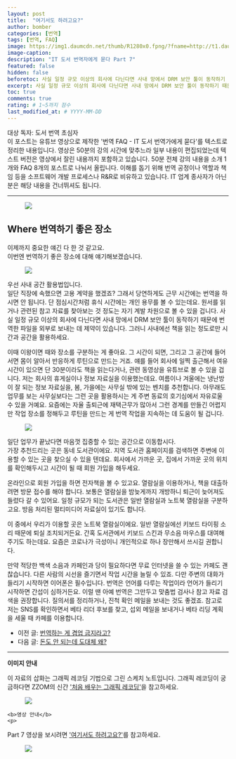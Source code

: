 ```yaml
---
layout: post
title:  "여기서도 하려고요?"
author: bomber
categories: [번역]
tags: [번역, FAQ]
image: https://img1.daumcdn.net/thumb/R1280x0.fpng/?fname=http://t1.daumcdn.net/brunch/service/user/96Gy/image/hOA_WCHe4oQ7vMHFTqJn4HVcleA.png
image-caption: 
description: "IT 도서 번역자에게 묻다 Part 7"
featured: false
hidden: false
beforetoc: 사실 일정 규모 이상의 회사에 다닌다면 사내 망에서 DRM 보안 툴이 동작하기 때문에 번역한 파일을 외부로 보내는 데 제약이 있습니다. 그러니 사내에선 책을 읽는 정도로만 시간과 공간을 활용하세요.
excerpt: 사실 일정 규모 이상의 회사에 다닌다면 사내 망에서 DRM 보안 툴이 동작하기 때문에 번역한 파일을 외부로 보내는 데 제약이 있습니다. 그러니 사내에선 책을 읽는 정도로만 시간과 공간을 활용하세요.
toc: true
comments: true
rating: # 1~5까지 점수
last_modified_at: # YYYY-MM-DD
---
```



<div class="note">
<p>
대상 독자: 도서 번역 초심자<br/>
이 포스트는 유튜브 영상으로 제작한 '번역 FAQ - IT 도서 번역가에게 묻다'를 텍스트로 정리한 내용입니다. 영상은 50분의 강의 시간에 맞추느라 일부 내용이 편집되었는데 텍스트 버전은 영상에서 잘린 내용까지 포함하고 있습니다. 50분 전체 강의 내용을 소개 1개와 FAQ 8개의 포스트로 나눠서 올립니다. 
이해를 돕기 위해 번역 공정이나 역할과 책임 등을 소프트웨어 개발 프로세스나 R&R로 비유하고 있습니다. IT 업계 종사자가 아닌 분은 해당 내용을 건너뛰셔도 됩니다.
</p>
</div>

<hr/>



<figure>
<img class="large" src="https://img1.daumcdn.net/thumb/R1280x0.fpng/?fname=http://t1.daumcdn.net/brunch/service/user/96Gy/image/hZVq-kZreAOJtYtsQYHTu1RRR1o.png" alter="">
<figcaption class="center"></figcaption>
</figure>

## Where 번역하기 좋은 장소

이제까지 중요한 얘긴 다 한 것 같고요.<br/>
이번엔 번역하기 좋은 장소에 대해 얘기해보겠습니다.

<figure>
<img class="large" src="https://img1.daumcdn.net/thumb/R1280x0.fpng/?fname=http://t1.daumcdn.net/brunch/service/user/96Gy/image/_ggHlOfOXqmCyD-1OVFlORyzDX8.png" alter="">
<figcaption class="center"></figcaption>
</figure>

우선 사내 공간 활용법입니다.<br/>
일단 직장에 속했으면 고용 계약을 했겠죠? 그래서 당연하게도 근무 시간에는 번역을 하시면 안 됩니다. 단 점심시간처럼 휴식 시간에는 개인 용무를 볼 수 있는데요. 원서를 읽거나 관련된 참고 자료를 찾아보는 것 정도는 자기 계발 차원으로 볼 수 있을 겁니다. 사실 일정 규모 이상의 회사에 다닌다면 사내 망에서 DRM 보안 툴이 동작하기 때문에 번역한 파일을 외부로 보내는 데 제약이 있습니다. 그러니 사내에선 책을 읽는 정도로만 시간과 공간을 활용하세요.<br/>

이때 이왕이면 때와 장소를 구분하는 게 좋아요. 그 시간이 되면, 그리고 그 공간에 들어서면 몸이 알아서 반응하게 루틴으로 만드는 거죠. 얘를 들어 회사에 일찍 출근해서 여유 시간이 있으면 단 30분이라도 책을 읽는다거나, 관련 동영상을 유튜브로 볼 수 있을 겁니다. 저는 회사의 휴게실이나 정보 자료실을 이용했는데요. 여름이나 겨울에는 냉난방이 잘 되는 정보 자료실을, 봄, 가을에는 사무실 밖에 있는 벤치를 추천합니다. 아무래도 업무를 보는 사무실보다는 그런 곳을 활용하시는 게 주변 동료의 호기심에서 자유로울 수 있을 거예요. 요즘에는 자율 출퇴근에 재택근무가 많아서 그런 경계를 만들긴 어렵지만 작업 장소를 정해두고 루틴을 만드는 게 번역 작업을 지속하는 데 도움이 될 겁니다.

<figure>
<img class="large" src="https://img1.daumcdn.net/thumb/R1280x0.fpng/?fname=http://t1.daumcdn.net/brunch/service/user/96Gy/image/ybkedsA09N1X1vahAY7o0viIhEs.png" alter="">
<figcaption class="center"></figcaption>
</figure>

일단 업무가 끝났다면 마음껏 집중할 수 있는 공간으로 이동합시다.<br/>
가장 추천드리는 곳은 동네 도서관이에요. 지역 도서관 홈페이지를 검색하면 주변에 이용할 수 있는 곳을 찾으실 수 있을 텐데요. 회사에서 가까운 곳, 집에서 가까운 곳의 위치를 확인해두시고 시간이 될 때 회원 가입을 해두세요.<br/>

온라인으로 회원 가입을 하면 전자책을 볼 수 있고요. 열람실을 이용하거나, 책을 대출하려면 방문 접수를 해야 합니다. 보통은 열람실을 밤늦게까지 개방하니 퇴근이 늦어져도 들렀다 갈 수 있어요. 일정 규모가 되는 도서관은 일반 열람실과 노트북 열람실을 구분하고요. 방음 처리된 멀티미디어 자료실이 있기도 합니다.<br/>

이 중에서 우리가 이용할 곳은 노트북 열람실이에요. 일반 열람실에선 키보드 타이핑 소리 때문에 퇴실 조치되거든요. 간혹 도서관에서 키보드 스킨과 무소음 마우스를 대여해주기도 하는데요. 요즘은 코로나가 극성이니 개인적으로 하나 장만해서 쓰시길 권합니다.<br/>

만약 적당한 백색 소음과 카페인과 당이 필요하다면 무료 인터넷을 쓸 수 있는 카페도 괜찮습니다. 다른 사람의 시선을 즐기면서 작업 시간을 늘릴 수 있죠. 다만 주변의 대화가 들리기 시작하면 이어폰은 필수입니다. 번역은 언어를 다루는 작업이라 언어가 들리기 시작하면 간섭이 심하거든요. 이럴 땐 아예 번역은 그만두고 맞춤법 검사나 참고 자료 검색을 권장합니다. 질의서를 정리하거나, 진척 확인 메일을 보내는 것도 좋겠죠. 참고로 저는 SNS를 확인하면서 베타 리더 후보를 찾고, 섭외 메일을 보내거나 베타 리딩 계획을 세울 때 카페를 이용합니다.

<ul>
<li>
이전 글: <a href="{{ site.baseurl }}/faq-07-when" target="_blank">번역하는 게 겸업 금지라고?</a>
</li>
<li>
다음 글: <a href="{{ site.baseurl }}/faq-09-why" target="_blank">돈도 안 되는데 도대체 왜?</a>
</li>
</ul>

<hr/>

<div class="note">
    <b>이미지 안내</b>
    <p>
    이 자료의 삽화는 그래픽 레코딩 기법으로 그린 스케치 노트입니다. 그래픽 레코딩이 궁금하다면 ZZOM의 신간 <a href="http://aladin.kr/p/G4zvf" target="_blank">'처음 배우는 그래픽 레코딩'</a>을 참고하세요.
    </p>
    <figure>
    <img class="large" src="https://img1.daumcdn.net/thumb/R1280x0.fpng/?fname=http://t1.daumcdn.net/brunch/service/user/96Gy/image/qqqnmhAWZxfuZ8twG-cVZh5PVkE.png" alter="">
    </figure>

    <b>영상 안내</b>
    <p>
 Part 7 영상을 보시려면 <a href="https://youtu.be/1PrpBOatYEE" target="_blank">'여기서도 하려고요?'</a>를 참고하세요.
    </p>
    <figure>
    <img class="large" src="https://img1.daumcdn.net/thumb/R1280x0.fpng/?fname=http://t1.daumcdn.net/brunch/service/user/96Gy/image/hOA_WCHe4oQ7vMHFTqJn4HVcleA.png" alter="">
    </figure>
</div>